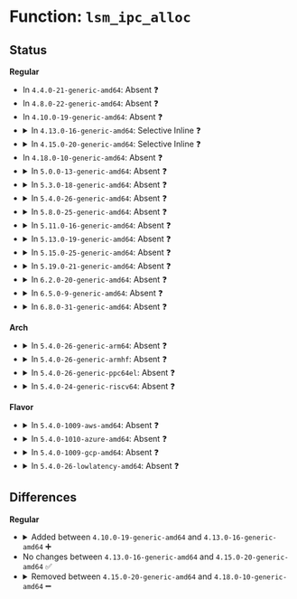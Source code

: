 # Function: <code>lsm_ipc_alloc</code>

## Status
<b>Regular</b>
<ul>
<li>
In <code>4.4.0-21-generic-amd64</code>: Absent ❓
</li>
<li>
In <code>4.8.0-22-generic-amd64</code>: Absent ❓
</li>
<li>
In <code>4.10.0-19-generic-amd64</code>: Absent ❓
</li>
<li>
<details>
<summary>In <code>4.13.0-16-generic-amd64</code>: Selective Inline ❓</summary>

```c
int lsm_ipc_alloc(struct kern_ipc_perm * kip)
```

```json
{
  "name": "lsm_ipc_alloc",
  "collision_type": "Unique Global",
  "inline_type": "Selective",
  "funcs": [
    {
      "addr": 18446744071582647390,
      "name": "lsm_ipc_alloc",
      "external": true,
      "loc": "security/security.c:561",
      "file": "security/security.c",
      "inline": "not declared, inlined",
      "caller_inline": [
        "security/security.c:security_sem_alloc",
        "security/security.c:security_shm_alloc",
        "security/security.c:security_msg_queue_alloc"
      ],
      "caller_func": []
    }
  ],
  "symbols": [
    {
      "addr": 18446744071582637104,
      "name": "lsm_ipc_alloc",
      "section": ".text",
      "bind": "STB_GLOBAL",
      "size": 60
    }
  ]
}
```
</details>
</li>
<li>
<details>
<summary>In <code>4.15.0-20-generic-amd64</code>: Selective Inline ❓</summary>

```c
int lsm_ipc_alloc(struct kern_ipc_perm * kip)
```

```json
{
  "name": "lsm_ipc_alloc",
  "collision_type": "Unique Global",
  "inline_type": "Selective",
  "funcs": [
    {
      "addr": 18446744071582802451,
      "name": "lsm_ipc_alloc",
      "external": true,
      "loc": "security/security.c:521",
      "file": "security/security.c",
      "inline": "not declared, inlined",
      "caller_inline": [
        "security/security.c:security_sem_alloc",
        "security/security.c:security_shm_alloc",
        "security/security.c:security_msg_queue_alloc"
      ],
      "caller_func": []
    }
  ],
  "symbols": [
    {
      "addr": 18446744071582790992,
      "name": "lsm_ipc_alloc",
      "section": ".text",
      "bind": "STB_GLOBAL",
      "size": 61
    }
  ]
}
```
</details>
</li>
<li>
In <code>4.18.0-10-generic-amd64</code>: Absent ❓
</li>
<li>
<details>
<summary>In <code>5.0.0-13-generic-amd64</code>: Absent ❓</summary>

```json
{
  "name": "lsm_ipc_alloc",
  "collision_type": "Unique Static",
  "inline_type": "Full",
  "funcs": [
    {
      "addr": 18446744071583110613,
      "name": "lsm_ipc_alloc",
      "external": false,
      "loc": "security/security.c:590",
      "file": "security/security.c",
      "inline": "not declared, inlined",
      "caller_inline": [
        "security/security.c:security_sem_alloc",
        "security/security.c:security_shm_alloc",
        "security/security.c:security_msg_queue_alloc"
      ],
      "caller_func": []
    }
  ],
  "symbols": []
}
```
</details>
</li>
<li>
<details>
<summary>In <code>5.3.0-18-generic-amd64</code>: Absent ❓</summary>

```json
{
  "name": "lsm_ipc_alloc",
  "collision_type": "Unique Static",
  "inline_type": "Full",
  "funcs": [
    {
      "addr": 18446744071583297109,
      "name": "lsm_ipc_alloc",
      "external": false,
      "loc": "security/security.c:589",
      "file": "security/security.c",
      "inline": "not declared, inlined",
      "caller_inline": [
        "security/security.c:security_sem_alloc",
        "security/security.c:security_shm_alloc",
        "security/security.c:security_msg_queue_alloc"
      ],
      "caller_func": []
    }
  ],
  "symbols": []
}
```
</details>
</li>
<li>
<details>
<summary>In <code>5.4.0-26-generic-amd64</code>: Absent ❓</summary>

```json
{
  "name": "lsm_ipc_alloc",
  "collision_type": "Unique Static",
  "inline_type": "Full",
  "funcs": [
    {
      "addr": 18446744071583402005,
      "name": "lsm_ipc_alloc",
      "external": false,
      "loc": "security/security.c:623",
      "file": "security/security.c",
      "inline": "not declared, inlined",
      "caller_inline": [
        "security/security.c:security_sem_alloc",
        "security/security.c:security_shm_alloc",
        "security/security.c:security_msg_queue_alloc"
      ],
      "caller_func": []
    }
  ],
  "symbols": []
}
```
</details>
</li>
<li>
<details>
<summary>In <code>5.8.0-25-generic-amd64</code>: Absent ❓</summary>

```json
{
  "name": "lsm_ipc_alloc",
  "collision_type": "Unique Static",
  "inline_type": "Full",
  "funcs": [
    {
      "addr": 18446744071583741653,
      "name": "lsm_ipc_alloc",
      "external": false,
      "loc": "security/security.c:687",
      "file": "security/security.c",
      "inline": "not declared, inlined",
      "caller_inline": [
        "security/security.c:security_sem_alloc",
        "security/security.c:security_shm_alloc",
        "security/security.c:security_msg_queue_alloc"
      ],
      "caller_func": []
    }
  ],
  "symbols": []
}
```
</details>
</li>
<li>
<details>
<summary>In <code>5.11.0-16-generic-amd64</code>: Absent ❓</summary>

```json
{
  "name": "lsm_ipc_alloc",
  "collision_type": "Unique Static",
  "inline_type": "Full",
  "funcs": [
    {
      "addr": 18446744071583861982,
      "name": "lsm_ipc_alloc",
      "external": false,
      "loc": "security/security.c:689",
      "file": "security/security.c",
      "inline": "not declared, inlined",
      "caller_inline": [
        "security/security.c:security_sem_alloc",
        "security/security.c:security_shm_alloc",
        "security/security.c:security_msg_queue_alloc"
      ],
      "caller_func": []
    }
  ],
  "symbols": []
}
```
</details>
</li>
<li>
<details>
<summary>In <code>5.13.0-19-generic-amd64</code>: Absent ❓</summary>

```json
{
  "name": "lsm_ipc_alloc",
  "collision_type": "Unique Static",
  "inline_type": "Full",
  "funcs": [
    {
      "addr": 18446744071583888158,
      "name": "lsm_ipc_alloc",
      "external": false,
      "loc": "security/security.c:692",
      "file": "security/security.c",
      "inline": "not declared, inlined",
      "caller_inline": [
        "security/security.c:security_sem_alloc",
        "security/security.c:security_shm_alloc",
        "security/security.c:security_msg_queue_alloc"
      ],
      "caller_func": []
    }
  ],
  "symbols": []
}
```
</details>
</li>
<li>
<details>
<summary>In <code>5.15.0-25-generic-amd64</code>: Absent ❓</summary>

```json
{
  "name": "lsm_ipc_alloc",
  "collision_type": "Unique Static",
  "inline_type": "Full",
  "funcs": [
    {
      "addr": 18446744071584251870,
      "name": "lsm_ipc_alloc",
      "external": false,
      "loc": "security/security.c:692",
      "file": "security/security.c",
      "inline": "not declared, inlined",
      "caller_inline": [
        "security/security.c:security_sem_alloc",
        "security/security.c:security_shm_alloc",
        "security/security.c:security_msg_queue_alloc"
      ],
      "caller_func": []
    }
  ],
  "symbols": []
}
```
</details>
</li>
<li>
<details>
<summary>In <code>5.19.0-21-generic-amd64</code>: Absent ❓</summary>

```json
{
  "name": "lsm_ipc_alloc",
  "collision_type": "Unique Static",
  "inline_type": "Full",
  "funcs": [
    {
      "addr": 18446744071584862318,
      "name": "lsm_ipc_alloc",
      "external": false,
      "loc": "security/security.c:720",
      "file": "security/security.c",
      "inline": "not declared, inlined",
      "caller_inline": [
        "security/security.c:security_sem_alloc",
        "security/security.c:security_shm_alloc",
        "security/security.c:security_msg_queue_alloc"
      ],
      "caller_func": []
    }
  ],
  "symbols": []
}
```
</details>
</li>
<li>
<details>
<summary>In <code>6.2.0-20-generic-amd64</code>: Absent ❓</summary>

```json
{
  "name": "lsm_ipc_alloc",
  "collision_type": "Unique Static",
  "inline_type": "Full",
  "funcs": [
    {
      "addr": 18446744071585567678,
      "name": "lsm_ipc_alloc",
      "external": false,
      "loc": "security/security.c:769",
      "file": "security/security.c",
      "inline": "not declared, inlined",
      "caller_inline": [
        "security/security.c:security_sem_alloc",
        "security/security.c:security_shm_alloc",
        "security/security.c:security_msg_queue_alloc"
      ],
      "caller_func": []
    }
  ],
  "symbols": []
}
```
</details>
</li>
<li>
<details>
<summary>In <code>6.5.0-9-generic-amd64</code>: Absent ❓</summary>

```json
{
  "name": "lsm_ipc_alloc",
  "collision_type": "Unique Static",
  "inline_type": "Full",
  "funcs": [
    {
      "addr": 18446744071585798590,
      "name": "lsm_ipc_alloc",
      "external": false,
      "loc": "security/security.c:777",
      "file": "security/security.c",
      "inline": "not declared, inlined",
      "caller_inline": [
        "security/security.c:security_sem_alloc",
        "security/security.c:security_shm_alloc",
        "security/security.c:security_msg_queue_alloc"
      ],
      "caller_func": []
    }
  ],
  "symbols": []
}
```
</details>
</li>
<li>
<details>
<summary>In <code>6.8.0-31-generic-amd64</code>: Absent ❓</summary>

```json
{
  "name": "lsm_ipc_alloc",
  "collision_type": "Unique Static",
  "inline_type": "Full",
  "funcs": [
    {
      "addr": 18446744071586046526,
      "name": "lsm_ipc_alloc",
      "external": false,
      "loc": "security/security.c:771",
      "file": "security/security.c",
      "inline": "not declared, inlined",
      "caller_inline": [
        "security/security.c:security_sem_alloc",
        "security/security.c:security_shm_alloc",
        "security/security.c:security_msg_queue_alloc"
      ],
      "caller_func": []
    }
  ],
  "symbols": []
}
```
</details>
</li>
</ul>
<b>Arch</b>
<ul>
<li>
<details>
<summary>In <code>5.4.0-26-generic-arm64</code>: Absent ❓</summary>

```json
{
  "name": "lsm_ipc_alloc",
  "collision_type": "Unique Static",
  "inline_type": "Full",
  "funcs": [
    {
      "addr": 18446603336495155012,
      "name": "lsm_ipc_alloc",
      "external": false,
      "loc": "security/security.c:623",
      "file": "security/security.c",
      "inline": "not declared, inlined",
      "caller_inline": [
        "security/security.c:security_sem_alloc",
        "security/security.c:security_shm_alloc",
        "security/security.c:security_msg_queue_alloc"
      ],
      "caller_func": []
    }
  ],
  "symbols": []
}
```
</details>
</li>
<li>
<details>
<summary>In <code>5.4.0-26-generic-armhf</code>: Absent ❓</summary>

```json
{
  "name": "lsm_ipc_alloc",
  "collision_type": "Unique Static",
  "inline_type": "Full",
  "funcs": [
    {
      "addr": 3228542496,
      "name": "lsm_ipc_alloc",
      "external": false,
      "loc": "security/security.c:623",
      "file": "security/security.c",
      "inline": "not declared, inlined",
      "caller_inline": [
        "security/security.c:security_sem_alloc",
        "security/security.c:security_shm_alloc",
        "security/security.c:security_msg_queue_alloc"
      ],
      "caller_func": []
    }
  ],
  "symbols": []
}
```
</details>
</li>
<li>
<details>
<summary>In <code>5.4.0-26-generic-ppc64el</code>: Absent ❓</summary>

```json
{
  "name": "lsm_ipc_alloc",
  "collision_type": "Unique Static",
  "inline_type": "Full",
  "funcs": [
    {
      "addr": 13835058055289083524,
      "name": "lsm_ipc_alloc",
      "external": false,
      "loc": "security/security.c:623",
      "file": "security/security.c",
      "inline": "not declared, inlined",
      "caller_inline": [
        "security/security.c:security_sem_alloc",
        "security/security.c:security_shm_alloc",
        "security/security.c:security_msg_queue_alloc"
      ],
      "caller_func": []
    }
  ],
  "symbols": []
}
```
</details>
</li>
<li>
<details>
<summary>In <code>5.4.0-24-generic-riscv64</code>: Absent ❓</summary>

```json
{
  "name": "lsm_ipc_alloc",
  "collision_type": "Unique Static",
  "inline_type": "Full",
  "funcs": [
    {
      "addr": 18446743936274401322,
      "name": "lsm_ipc_alloc",
      "external": false,
      "loc": "security/security.c:623",
      "file": "security/security.c",
      "inline": "not declared, inlined",
      "caller_inline": [
        "security/security.c:security_sem_alloc",
        "security/security.c:security_shm_alloc",
        "security/security.c:security_msg_queue_alloc"
      ],
      "caller_func": []
    }
  ],
  "symbols": []
}
```
</details>
</li>
</ul>
<b>Flavor</b>
<ul>
<li>
<details>
<summary>In <code>5.4.0-1009-aws-amd64</code>: Absent ❓</summary>

```json
{
  "name": "lsm_ipc_alloc",
  "collision_type": "Unique Static",
  "inline_type": "Full",
  "funcs": [
    {
      "addr": 18446744071583370741,
      "name": "lsm_ipc_alloc",
      "external": false,
      "loc": "security/security.c:623",
      "file": "security/security.c",
      "inline": "not declared, inlined",
      "caller_inline": [
        "security/security.c:security_sem_alloc",
        "security/security.c:security_shm_alloc",
        "security/security.c:security_msg_queue_alloc"
      ],
      "caller_func": []
    }
  ],
  "symbols": []
}
```
</details>
</li>
<li>
<details>
<summary>In <code>5.4.0-1010-azure-amd64</code>: Absent ❓</summary>

```json
{
  "name": "lsm_ipc_alloc",
  "collision_type": "Unique Static",
  "inline_type": "Full",
  "funcs": [
    {
      "addr": 18446744071583307845,
      "name": "lsm_ipc_alloc",
      "external": false,
      "loc": "security/security.c:623",
      "file": "security/security.c",
      "inline": "not declared, inlined",
      "caller_inline": [
        "security/security.c:security_sem_alloc",
        "security/security.c:security_shm_alloc",
        "security/security.c:security_msg_queue_alloc"
      ],
      "caller_func": []
    }
  ],
  "symbols": []
}
```
</details>
</li>
<li>
<details>
<summary>In <code>5.4.0-1009-gcp-amd64</code>: Absent ❓</summary>

```json
{
  "name": "lsm_ipc_alloc",
  "collision_type": "Unique Static",
  "inline_type": "Full",
  "funcs": [
    {
      "addr": 18446744071583354517,
      "name": "lsm_ipc_alloc",
      "external": false,
      "loc": "security/security.c:623",
      "file": "security/security.c",
      "inline": "not declared, inlined",
      "caller_inline": [
        "security/security.c:security_sem_alloc",
        "security/security.c:security_shm_alloc",
        "security/security.c:security_msg_queue_alloc"
      ],
      "caller_func": []
    }
  ],
  "symbols": []
}
```
</details>
</li>
<li>
<details>
<summary>In <code>5.4.0-26-lowlatency-amd64</code>: Absent ❓</summary>

```json
{
  "name": "lsm_ipc_alloc",
  "collision_type": "Unique Static",
  "inline_type": "Full",
  "funcs": [
    {
      "addr": 18446744071583449701,
      "name": "lsm_ipc_alloc",
      "external": false,
      "loc": "security/security.c:623",
      "file": "security/security.c",
      "inline": "not declared, inlined",
      "caller_inline": [
        "security/security.c:security_sem_alloc",
        "security/security.c:security_shm_alloc",
        "security/security.c:security_msg_queue_alloc"
      ],
      "caller_func": []
    }
  ],
  "symbols": []
}
```
</details>
</li>
</ul>

## Differences
<b>Regular</b>
<ul>
<li>
<details>
<summary>Added between <code>4.10.0-19-generic-amd64</code> and <code>4.13.0-16-generic-amd64</code> ➕</summary>

```c
int lsm_ipc_alloc(struct kern_ipc_perm * kip)
```
</details>
</li>
<li>
No changes between <code>4.13.0-16-generic-amd64</code> and <code>4.15.0-20-generic-amd64</code> ✅
</li>
<li>
<details>
<summary>Removed between <code>4.15.0-20-generic-amd64</code> and <code>4.18.0-10-generic-amd64</code> ➖</summary>

```c
int lsm_ipc_alloc(struct kern_ipc_perm * kip)
```
</details>
</li>
</ul>
